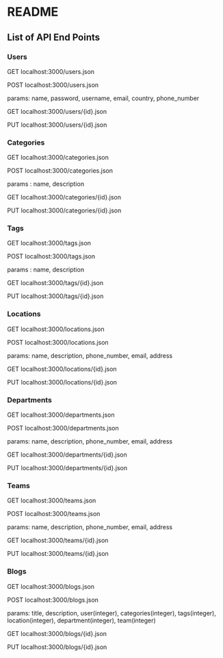 # README

## List of API End Points

### Users
GET localhost:3000/users.json

POST localhost:3000/users.json

params: name, password, username, email, country, phone_number

GET localhost:3000/users/{id}.json

PUT localhost:3000/users/{id}.json


### Categories

GET localhost:3000/categories.json

POST localhost:3000/categories.json

params : name, description

GET localhost:3000/categories/{id}.json

PUT localhost:3000/categories/{id}.json


### Tags

GET localhost:3000/tags.json

POST localhost:3000/tags.json

params : name, description

GET localhost:3000/tags/{id}.json

PUT localhost:3000/tags/{id}.json


### Locations

GET localhost:3000/locations.json

POST localhost:3000/locations.json

params: name, description, phone_number, email, address

GET localhost:3000/locations/{id}.json

PUT localhost:3000/locations/{id}.json


### Departments

GET localhost:3000/departments.json

POST localhost:3000/departments.json

params: name, description, phone_number, email, address

GET localhost:3000/departments/{id}.json

PUT localhost:3000/departments/{id}.json


### Teams

GET localhost:3000/teams.json

POST localhost:3000/teams.json

params: name, description, phone_number, email, address

GET localhost:3000/teams/{id}.json

PUT localhost:3000/teams/{id}.json



### Blogs

GET localhost:3000/blogs.json

POST localhost:3000/blogs.json

params: title, description, user(integer), categories(integer), tags(integer), location(integer), department(integer), team(integer)

GET localhost:3000/blogs/{id}.json

PUT localhost:3000/blogs/{id}.json

